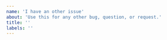 ```yaml
---
name: 'I have an other issue'
about: 'Use this for any other bug, question, or request.'
title: ''
labels: ''
---
```

